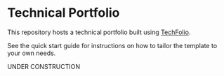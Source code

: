 # Technical Portfolio

This repository hosts a technical portfolio built using [TechFolio](http://techfolios.github.io). 

See the quick start guide for instructions on how to tailor the template to your own needs.


UNDER CONSTRUCTION
